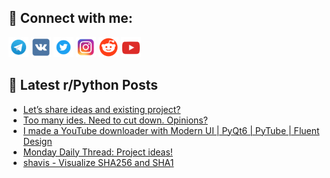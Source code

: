 ## 🔎 Connect with me:
[<img src="https://github.com/bullbesh/bullbesh/blob/main/images/Telegram.png" width="32" height="32" />](https://t.me/bullbesh)
[<img src="https://github.com/bullbesh/bullbesh/blob/main/images/VK.png" width="32" height="32" />](https://vk.com/bullbesh)
[<img src="https://github.com/bullbesh/bullbesh/blob/main/images/Twitter.png" width="32" height="32" />](https://twitter.com/bullbesh1)
[<img src="https://github.com/bullbesh/bullbesh/blob/main/images/Instagram.png" width="32" height="32" />](https://www.instagram.com/bullbesh)
[<img src="https://github.com/bullbesh/bullbesh/blob/main/images/Reddit.png" width="32" height="32" />](https://www.reddit.com/user/bullbesh)
[<img src="https://github.com/bullbesh/bullbesh/blob/main/images/YouTube.png" width="32" height="32" />](https://www.youtube.com/channel/UCtfjRs6uzgq5mfm8S06WTcg)

## 📕 Latest r/Python Posts
<!-- BLOG-POST-LIST:START -->
- [Let’s share ideas and existing project?](https://www.reddit.com/r/Python/comments/1b6i18b/lets_share_ideas_and_existing_project/)
- [Too many ides. Need to cut down. Opinions?](https://www.reddit.com/r/Python/comments/1b6h56i/too_many_ides_need_to_cut_down_opinions/)
- [I made a YouTube downloader with Modern UI | PyQt6 | PyTube | Fluent Design](https://www.reddit.com/r/Python/comments/1b66726/i_made_a_youtube_downloader_with_modern_ui_pyqt6/)
- [Monday Daily Thread: Project ideas!](https://www.reddit.com/r/Python/comments/1b5wbuu/monday_daily_thread_project_ideas/)
- [shavis - Visualize SHA256 and SHA1](https://www.reddit.com/r/Python/comments/1b5em7s/shavis_visualize_sha256_and_sha1/)
<!-- BLOG-POST-LIST:END -->

